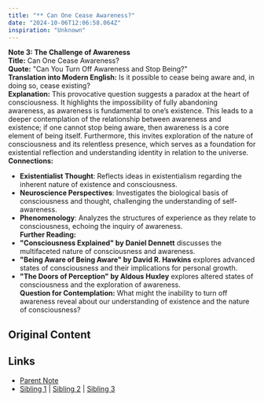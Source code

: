 ```yaml
---
title: "** Can One Cease Awareness?"
date: "2024-10-06T12:06:58.064Z"
inspiration: "Unknown"
---
```


  
**Note 3: The Challenge of Awareness**  
**Title:** Can One Cease Awareness?  
**Quote:** "Can You Turn Off Awareness and Stop Being?"  
**Translation into Modern English:** Is it possible to cease being aware and, in doing so, cease existing?  
**Explanation:** This provocative question suggests a paradox at the heart of consciousness. It highlights the impossibility of fully abandoning awareness, as awareness is fundamental to one’s existence. This leads to a deeper contemplation of the relationship between awareness and existence; if one cannot stop being aware, then awareness is a core element of being itself. Furthermore, this invites exploration of the nature of consciousness and its relentless presence, which serves as a foundation for existential reflection and understanding identity in relation to the universe.  
**Connections:**  
- **Existentialist Thought**: Reflects ideas in existentialism regarding the inherent nature of existence and consciousness.  
- **Neuroscience Perspectives**: Investigates the biological basis of consciousness and thought, challenging the understanding of self-awareness.  
- **Phenomenology**: Analyzes the structures of experience as they relate to consciousness, echoing the inquiry of awareness.  
**Further Reading:**  
- **"Consciousness Explained" by Daniel Dennett** discusses the multifaceted nature of consciousness and awareness.  
- **"Being Aware of Being Aware" by David R. Hawkins** explores advanced states of consciousness and their implications for personal growth.  
- **"The Doors of Perception" by Aldous Huxley** explores altered states of consciousness and the exploration of awareness.  
**Question for Contemplation:** What might the inability to turn off awareness reveal about our understanding of existence and the nature of consciousness?  


## Original Content



## Links

- [Parent Note](/parent-note.md)
- [Sibling 1](/zettel1.md) | [Sibling 2](/zettel2.md) | [Sibling 3](/zettel3.md)
